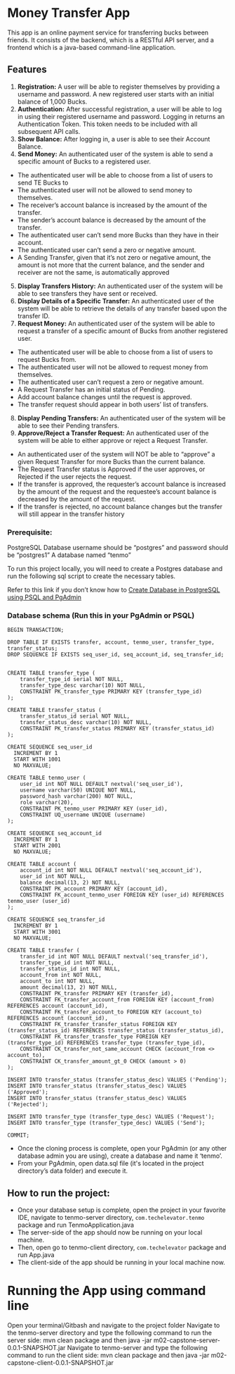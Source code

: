 # Money Transfer App

This app is an online payment service for transferring bucks between friends. It consists of the backend, which is a RESTful API server, and a frontend which is a java-based command-line application.

## Features

1. __Registration:__ A user will be able to register themselves by providing a username and password. A new registered user starts with an initial balance of 1,000 Bucks.
2. __Authentication:__ After successful registration, a user will be able to log in using their registered username and password. Logging in returns an Authentication Token. This token needs to be included with all subsequent API calls.
3. __Show Balance:__ After logging in, a user is able to see their Account Balance.
4. __Send Money:__  An authenticated user of the system is able to send a specific amount of Bucks to a registered user.
- The authenticated user will be able to choose from a list of users to send TE Bucks to
- The authenticated user will not be allowed to send money to themselves.
- The receiver’s account balance is increased by the amount of the transfer.
- The sender’s account balance is decreased by the amount of the transfer.
- The authenticated user can’t send more Bucks than they have in their account.
- The authenticated user can’t send a zero or negative amount.
- A Sending Transfer, given that it’s not zero or negative amount, the amount is not more that the current balance, and the sender and receiver are not the same, is automatically approved
5. __Display Transfers History:__ An authenticated user of the system will be able to see transfers they have sent or received.
6. __Display Details of a Specific Transfer:__ An authenticated user of the system will be able to retrieve the details of any transfer based upon the transfer ID.
7. __Request Money:__ An authenticated user of the system will be able to request a transfer of a specific amount of Bucks from another registered user.
- The authenticated user will be able to choose from a list of users to request Bucks from.
- The authenticated user will not be allowed to request money from themselves.
- The authenticated user can’t request a zero or negative amount.
- A Request Transfer has an initial status of Pending.
- Add account balance changes until the request is approved.
- The transfer request should appear in both users’ list of transfers.
8. __Display Pending Transfers:__ An authenticated user of the system will be able to see their Pending transfers.
9. __Approve/Reject a Transfer Request:__ An authenticated user of the system will be able to either approve or reject a Request Transfer.
- An authenticated user of the system will NOT be able to “approve” a given Request Transfer for more Bucks than the current balance.
- The Request Transfer status is Approved if the user approves, or Rejected if the user rejects the request.
- If the transfer is approved, the requester’s account balance is increased by the amount of the request and the requestee’s account balance is decreased by the amount of the request.
- If the transfer is rejected, no account balance changes but the transfer will still appear in the transfer history

### Prerequisite:
PostgreSQL
Database username should be “postgres” and password should be “postgres1”
A database named “tenmo”

To run this project locally, you will need to create a Postgres database and run the following sql script to create the necessary tables.

Refer to this link if you don’t know how to [Create Database in PostgreSQL using PSQL and PgAdmin](https://www.tutorialsteacher.com/postgresql/create-database#:~:text=Create%20Database%20using%20pgAdmin&text=Open%20pgAdmin%20and%20right%2Dclick,Database%E2%80%A6%20%2C%20as%20shown%20below.&text=This%20will%20open%20Create%20%E2%80%93%20Database,be%20the%20owner%20by%20default)

### Database schema (Run this in your PgAdmin or PSQL)

```
BEGIN TRANSACTION;

DROP TABLE IF EXISTS transfer, account, tenmo_user, transfer_type, transfer_status;
DROP SEQUENCE IF EXISTS seq_user_id, seq_account_id, seq_transfer_id;


CREATE TABLE transfer_type (
    transfer_type_id serial NOT NULL,
    transfer_type_desc varchar(10) NOT NULL,
    CONSTRAINT PK_transfer_type PRIMARY KEY (transfer_type_id)
);

CREATE TABLE transfer_status (
    transfer_status_id serial NOT NULL,
    transfer_status_desc varchar(10) NOT NULL,
    CONSTRAINT PK_transfer_status PRIMARY KEY (transfer_status_id)
);

CREATE SEQUENCE seq_user_id
  INCREMENT BY 1
  START WITH 1001
  NO MAXVALUE;

CREATE TABLE tenmo_user (
    user_id int NOT NULL DEFAULT nextval('seq_user_id'),
    username varchar(50) UNIQUE NOT NULL,
    password_hash varchar(200) NOT NULL,
    role varchar(20),
    CONSTRAINT PK_tenmo_user PRIMARY KEY (user_id),
    CONSTRAINT UQ_username UNIQUE (username)
);

CREATE SEQUENCE seq_account_id
  INCREMENT BY 1
  START WITH 2001
  NO MAXVALUE;

CREATE TABLE account (
    account_id int NOT NULL DEFAULT nextval('seq_account_id'),
    user_id int NOT NULL,
    balance decimal(13, 2) NOT NULL,
    CONSTRAINT PK_account PRIMARY KEY (account_id),
    CONSTRAINT FK_account_tenmo_user FOREIGN KEY (user_id) REFERENCES tenmo_user (user_id)
);

CREATE SEQUENCE seq_transfer_id
  INCREMENT BY 1
  START WITH 3001
  NO MAXVALUE;

CREATE TABLE transfer (
    transfer_id int NOT NULL DEFAULT nextval('seq_transfer_id'),
    transfer_type_id int NOT NULL,
    transfer_status_id int NOT NULL,
    account_from int NOT NULL,
    account_to int NOT NULL,
    amount decimal(13, 2) NOT NULL,
    CONSTRAINT PK_transfer PRIMARY KEY (transfer_id),
    CONSTRAINT FK_transfer_account_from FOREIGN KEY (account_from) REFERENCES account (account_id),
    CONSTRAINT FK_transfer_account_to FOREIGN KEY (account_to) REFERENCES account (account_id),
    CONSTRAINT FK_transfer_transfer_status FOREIGN KEY (transfer_status_id) REFERENCES transfer_status (transfer_status_id),
    CONSTRAINT FK_transfer_transfer_type FOREIGN KEY (transfer_type_id) REFERENCES transfer_type (transfer_type_id),
    CONSTRAINT CK_transfer_not_same_account CHECK (account_from <> account_to),
    CONSTRAINT CK_transfer_amount_gt_0 CHECK (amount > 0)
);

INSERT INTO transfer_status (transfer_status_desc) VALUES ('Pending');
INSERT INTO transfer_status (transfer_status_desc) VALUES ('Approved');
INSERT INTO transfer_status (transfer_status_desc) VALUES ('Rejected');

INSERT INTO transfer_type (transfer_type_desc) VALUES ('Request');
INSERT INTO transfer_type (transfer_type_desc) VALUES ('Send');

COMMIT;
```

* Once the cloning process is complete, open your PgAdmin (or any other database admin you are using), create a database and name it ‘tenmo’.
* From your PgAdmin, open data.sql file (it's located in the project directory’s data folder) and execute it.

## How to run the project:

* Once your database setup is complete, open the project in your favorite IDE, navigate to tenmo-server directory, `com.techelevator.tenmo` package and run TenmoApplication.java
* The server-side of the app should now be running on your local machine.
* Then, open go to tenmo-client directory, `com.techelevator` package and run App.java
* The client-side of the app should be running in your local machine now.

# Running the App using command line

Open your terminal/Gitbash and navigate to the project folder
Navigate to the tenmo-server directory and type the following command to run the server side:
mvn clean package
and then
java -jar m02-capstone-server-0.0.1-SNAPSHOT.jar
Navigate to tenmo-server and type the following command to run the client side:
mvn clean package
and then
java -jar m02-capstone-client-0.0.1-SNAPSHOT.jar 
